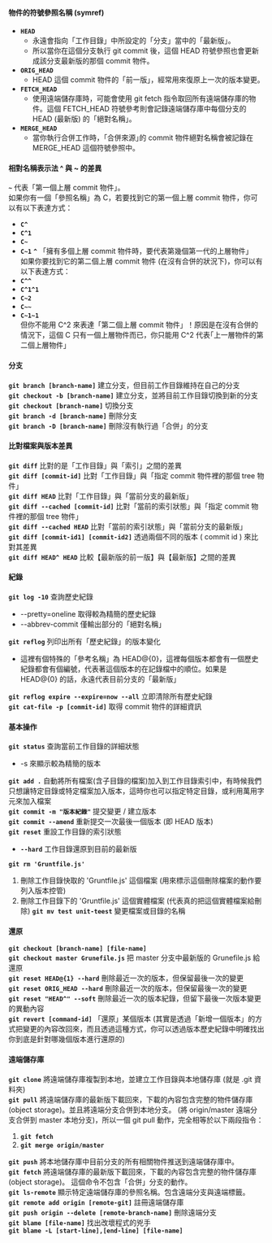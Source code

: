 #### 物件的符號參照名稱 (symref)
* **`HEAD`**
  * 永遠會指向「工作目錄」中所設定的「分支」當中的「最新版」。
  * 所以當你在這個分支執行 git commit 後，這個 HEAD 符號參照也會更新成該分支最新版的那個 commit 物件。
* **`ORIG_HEAD`**
  * HEAD 這個 commit 物件的「前一版」，經常用來復原上一次的版本變更。
* **`FETCH_HEAD`**
  * 使用遠端儲存庫時，可能會使用 git fetch 指令取回所有遠端儲存庫的物件。這個 FETCH_HEAD 符號參考則會記錄遠端儲存庫中每個分支的 HEAD (最新版) 的「絕對名稱」。
* **`MERGE_HEAD`**
  * 當你執行合併工作時，「合併來源｣的 commit 物件絕對名稱會被記錄在 MERGE_HEAD 這個符號參照中。
#### 相對名稱表示法 ^ 與 ~ 的差異
**`~`** 代表「第一個上層 commit 物件」。<br />
如果你有一個「參照名稱」為 C，若要找到它的第一個上層 commit 物件，你可以有以下表達方式：<br />
* **`C^`**
* **`C^1`**
* **`C~`**
* **`C~1`**
**`^`** 「擁有多個上層 commit 物件時，要代表第幾個第一代的上層物件」<br />
如果你要找到它的第二個上層 commit 物件 (在沒有合併的狀況下)，你可以有以下表達方式：<br />
* **`C^^`**
* **`C^1^1`**
* **`C~2`**
* **`C~~`**
* **`C~1~1`**<br />
但你不能用 C^2 來表達「第二個上層 commit 物件」！原因是在沒有合併的情況下，這個 C 只有一個上層物件而已，你只能用 C^2 代表｢上一層物件的第二個上層物件」
#### 分支
**`git branch [branch-name]`** 建立分支，但目前工作目錄維持在自己的分支<br />
**`git checkout -b [branch-name]`** 建立分支，並將目前工作目錄切換到新的分支<br />
**`git checkout [branch-name]`** 切換分支<br />
**`git branch -d [branch-name]`** 刪除分支<br />
**`git branch -D [branch-name]`** 刪除沒有執行過「合併」的分支<br />
#### 比對檔案與版本差異
**`git diff`** 比對的是「工作目錄」與「索引」之間的差異<br />
**`git diff [commit-id]`** 比對「工作目錄」與「指定 commit 物件裡的那個 tree 物件」<br />
**`git diff HEAD`** 比對「工作目錄」與「當前分支的最新版」<br />
**`git diff --cached [commit-id]`** 比對「當前的索引狀態」與「指定 commit 物件裡的那個 tree 物件」<br />
**`git diff --cached HEAD`** 比對「當前的索引狀態」與「當前分支的最新版」<br />
**`git diff [commit-id1] [commit-id2]`** 透過兩個不同的版本 ( commit id ) 來比對其差異 <br />
**`git diff HEAD^ HEAD`** 比較【最新版的前一版】與【最新版】之間的差異
#### 紀錄
**`git log -10`** 查詢歷史紀錄
* --pretty=oneline 取得較為精簡的歷史紀錄
* --abbrev-commit 僅輸出部分的「絕對名稱」<br />

**`git reflog`** 列印出所有「歷史紀錄」的版本變化<br />
* 這裡有個特殊的「參考名稱」為 HEAD@{0}，這裡每個版本都會有一個歷史紀錄都會有個編號，代表著這個版本的在記錄檔中的順位。如果是 HEAD@{0} 的話，永遠代表目前分支的「最新版」<br />
  
**`git reflog expire --expire=now --all`** 立即清除所有歷史紀錄<br />
**`git cat-file -p [commit-id]`** 取得 commit 物件的詳細資訊
#### 基本操作
**`git status`** 查詢當前工作目錄的詳細狀態<br />
* -s 來顯示較為精簡的版本<br />
  
**`git add .`** 自動將所有檔案(含子目錄的檔案)加入到工作目錄索引中，有時候我們只想讓特定目錄或特定檔案加入版本，這時你也可以指定特定目錄，或利用萬用字元來加入檔案<br />
**`git commit -m "版本紀錄"`** 提交變更 / 建立版本 <br />
**`git commit --amend`** 重新提交一次最後一個版本 (即 HEAD 版本)<br />
**`git reset`** 重設工作目錄的索引狀態<br />
* **`--hard`** 工作目錄還原到目前的最新版<br />
  
**`git rm 'Gruntfile.js'`**<br />
  1. 刪除工作目錄快取的 'Gruntfile.js' 這個檔案 (用來標示這個刪除檔案的動作要列入版本控管)
  2. 刪除工作目錄下的 'Gruntfile.js' 這個實體檔案 (代表真的把這個實體檔案給刪除)
**`git mv test unit-teest`** 變更檔案或目錄的名稱<br />
#### 還原
**`git checkout [branch-name] [file-name]`**<br />
**`git checkout master Grunefile.js`** 把 master 分支中最新版的 Grunefile.js 給還原<br />
**`git reset HEAD@{1} --hard`** 刪除最近一次的版本，但保留最後一次的變更<br />
**`git reset ORIG_HEAD --hard`** 刪除最近一次的版本，但保留最後一次的變更<br />
**`git reset "HEAD^" --soft`** 刪除最近一次的版本紀錄，但留下最後一次版本變更的異動內容<br />
**`git revert [command-id]`** 「還原」某個版本 (其實是透過「新增一個版本」的方式把變更的內容改回來，而且透過這種方式，你可以透過版本歷史紀錄中明確找出你到底是針對哪幾個版本進行還原的)
#### 遠端儲存庫
**`git clone`** 將遠端儲存庫複製到本地，並建立工作目錄與本地儲存庫 (就是 .git 資料夾)<br />
**`git pull`** 將遠端儲存庫的最新版下載回來，下載的內容包含完整的物件儲存庫(object storage)。並且將遠端分支合併到本地分支。 (將 origin/master 遠端分支合併到 master 本地分支)，所以一個 git pull 動作，完全相等於以下兩段指令：<br />
  1. **`git fetch`**
  2. **`git merge origin/master`**<br />
  
**`git push`** 將本地儲存庫中目前分支的所有相關物件推送到遠端儲存庫中。<br />
**`git fetch`** 將遠端儲存庫的最新版下載回來，下載的內容包含完整的物件儲存庫(object storage)。 這個命令不包含「合併」分支的動作。<br />
**`git ls-remote`** 顯示特定遠端儲存庫的參照名稱。包含遠端分支與遠端標籤。<br />
**`git remote add origin [remote-git]`** 註冊遠端儲存庫<br />
**`git push origin --delete [remote-branch-name]`** 刪除遠端分支<br />
**`git blame [file-name]`** 找出改壞程式的兇手<br />
**`git blame -L [start-line],[end-line] [file-name]`**
